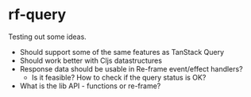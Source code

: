 # rf-query

Testing out some ideas.

- Should support some of the same features as TanStack Query
- Should work better with Cljs datastructures
- Response data should be usable in Re-frame event/effect handlers?
  - Is it feasible? How to check if the query status is OK?
- What is the lib API - functions or re-frame?
